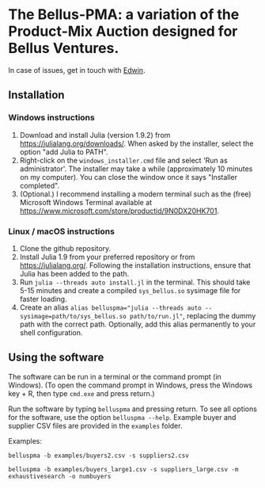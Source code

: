 # The Bellus-PMA: a variation of the Product-Mix Auction designed for Bellus Ventures.

In case of issues, get in touch with [Edwin](edwinlock@gmail.com).

## Installation
### Windows instructions

1. Download and install Julia (version 1.9.2) from https://julialang.org/downloads/. When asked by the installer, select the option "add Julia to PATH".
2. Right-click on the `windows_installer.cmd` file and select 'Run as administrator'. The installer may take a while (approximately 10 minutes on my computer).
You can close the window once it says "Installer completed".
3. (Optional.) I recommend installing a modern terminal such as the (free) Microsoft Windows Terminal available at https://www.microsoft.com/store/productid/9N0DX20HK701.

### Linux / macOS instructions

1. Clone the github repository.
2. Install Julia 1.9 from your preferred repository or from https://julialang.org/. Following the installation instructions, ensure that Julia has been added to the path.
3. Run `julia --threads auto install.jl` in the terminal. This should take 5-15 minutes and create a compiled `sys_bellus.so` sysimage file for faster loading.
4. Create an alias `alias belluspma="julia --threads auto --sysimage=path/to/sys_bellus.so path/to/run.jl"`, replacing the dummy path with the correct path. Optionally, add this alias permanently to your shell configuration.

## Using the software

The software can be run in a terminal or the command prompt (in Windows). (To open the command prompt in Windows, press the Windows key + R, then type `cmd.exe` and press return.)

Run the software by typing `belluspma` and pressing return. To see all options for the software, use the option `belluspma --help`. Example buyer and supplier
CSV files are provided in the `examples` folder.

Examples:

`belluspma -b examples/buyers2.csv -s suppliers2.csv`

`belluspma -b examples/buyers_large1.csv -s suppliers_large.csv -m exhaustivesearch -o numbuyers`
